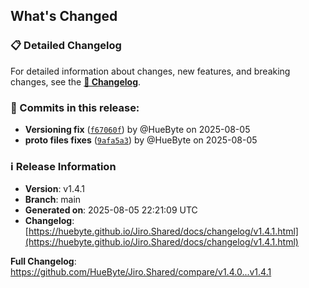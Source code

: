## What's Changed

### 📋 Detailed Changelog

For detailed information about changes, new features, and breaking changes, see the [**📖 Changelog**](https://huebyte.github.io/Jiro.Shared/docs/changelog/v1.4.1.html).

### 🔄 Commits in this release:

- **Versioning fix** ([`f67060f`](https://github.com/HueByte/Jiro.Shared/commit/f67060f)) by @HueByte on 2025-08-05
- **proto files fixes** ([`9afa5a3`](https://github.com/HueByte/Jiro.Shared/commit/9afa5a3)) by @HueByte on 2025-08-05

### ℹ️ Release Information

- **Version**: v1.4.1
- **Branch**: main
- **Generated on**: 2025-08-05 22:21:09 UTC
- **Changelog**: [https://huebyte.github.io/Jiro.Shared/docs/changelog/v1.4.1.html](https://huebyte.github.io/Jiro.Shared/docs/changelog/v1.4.1.html)

**Full Changelog**: <https://github.com/HueByte/Jiro.Shared/compare/v1.4.0...v1.4.1>
